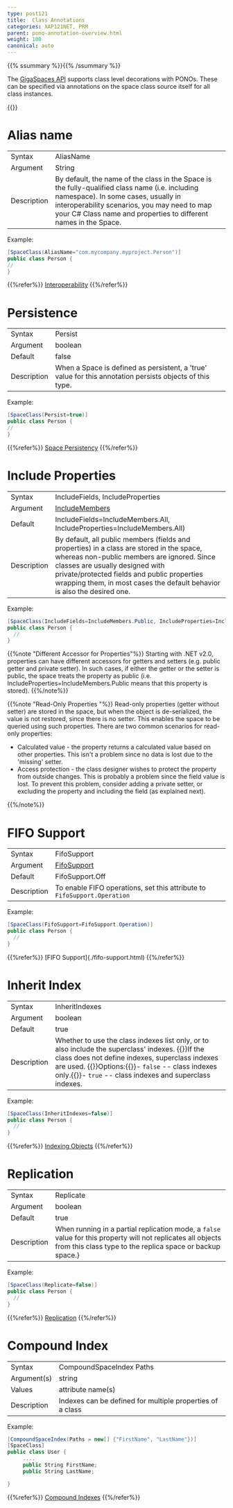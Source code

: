 ```yaml
---
type: post121
title:  Class Annotations
categories: XAP121NET, PRM
parent: pono-annotation-overview.html
weight: 100
canonical: auto
---
```


{{% ssummary %}}{{% /ssummary %}}



The [GigaSpaces API](./the-gigaspace-interface-overview.html) supports class level decorations with PONOs. These can be specified via annotations on the space class source itself  for all class instances.


{{<wbr>}}

# Alias name

|           |                 |
|-----------|-----------------|
|Syntax     | AliasName |
|Argument   | String          |
|Description| By default, the name of the class in the Space is the fully-qualified class name (i.e. including namespace). In some cases, usually in interoperability scenarios, you may need to map your C# Class name and properties to different names in the Space.  |

Example:


```csharp
[SpaceClass(AliasName="com.mycompany.myproject.Person")]
public class Person {
//
}
```
{{%refer%}}
[Interoperability](./interoperability.html)
{{%/refer%}}

# Persistence

|           |                 |
|-----------|-----------------|
|Syntax     | Persist|
|Argument   | boolean          |
|Default    | false|
|Description| When a Space is defined as persistent, a 'true' value for this annotation persists objects of this type. |

Example:


```csharp
[SpaceClass(Persist=true)]
public class Person {
//
}
```

{{%refer%}}
[Space Persistency](./space-persistency-overview.html)
{{%/refer%}}


# Include Properties

|           |                 |
|-----------|-----------------|
|Syntax     | IncludeFields, IncludeProperties |
|Argument   | [IncludeMembers]({{%api-dotnetdoc%}}/T_GigaSpaces_Core_Metadata_IncludeMembers.htm)      |
|Default    | IncludeFields=IncludeMembers.All, IncludeProperties=IncludeMembers.All)|
|Description|  By default, all public members (fields and properties) in a class are stored in the space, whereas non-public members are ignored. Since classes are usually designed with private/protected fields and public properties wrapping them, in most cases the default behavior is also the desired one.|

Example:

```csharp
[SpaceClass(IncludeFields=IncludeMembers.Public, IncludeProperties=IncludeMembers.Public)]
public class Person {
  //
}
```

{{%note "Different Accessor for Properties"%}}
Starting with .NET v2.0, properties can have different accessors for getters and setters (e.g. public getter and private setter). In such cases, if either the getter or the setter is public, the space treats the property as public (i.e. IncludeProperties=IncludeMembers.Public means that this property is stored).
{{%/note%}}

{{%note "Read-Only Properties "%}}
Read-only properties (getter without setter) are stored in the space, but when the object is de-serialized, the value is not restored, since there is no setter. This enables the space to be queried using such properties. There are two common scenarios for read-only properties:

- Calculated value - the property returns a calculated value based on other properties. This isn't a problem since no data is lost due to the 'missing' setter.
- Access protection - the class designer wishes to protect the property from outside changes. This is probably a problem since the field value is lost. To prevent this problem, consider adding a private setter, or excluding the property and including the field (as explained next).

{{%/note%}}

# FIFO Support

|           |                 |
|-----------|-----------------|
|Syntax     | FifoSupport |
|Argument   | [FifoSupport]({{%api-dotnetdoc%}}/T_GigaSpaces_Core_Metadata_FifoSupport.htm)|
|Default    | FifoSupport.Off|
|Description| To enable FIFO operations, set this attribute to `FifoSupport.Operation`|


Example:

```csharp
[SpaceClass(FifoSupport=FifoSupport.Operation)]
public class Person {
  //
}
```


{{%refer%}}
[FIFO Support]{./fifo-support.html)
{{%/refer%}}



# Inherit Index

|           |                 |
|-----------|-----------------|
|Syntax     | InheritIndexes |
|Argument   | boolean          |
|Default    | true|
|Description| Whether to use the class indexes list only, or to also include the superclass' indexes. {{<wbr>}}If the class does not define indexes, superclass indexes are used. {{<wbr>}}Options:{{<wbr>}}- `false` -- class indexes only.{{<wbr>}}- `true` -- class indexes and superclass indexes.|

Example:


```csharp
[SpaceClass(InheritIndexes=false)]
public class Person {
  //
}
```
{{%refer%}}
[Indexing Objects](./indexing.html)
{{%/refer%}}


# Replication

|           |                 |
|-----------|-----------------|
|Syntax     | Replicate |
|Argument   | boolean          |
|Default    | true|
|Description| When running in a partial replication mode, a `false` value for this property will not replicates all objects from this class type to the replica space or backup space.} |

Example:


```csharp
[SpaceClass(Replicate=false)]
public class Person {
  //
}
```

{{%refer%}}
[Replication]({{%currentadmurl%}}/replication.html)
{{%/refer%}}




# Compound Index

|           |                 |
|-----------|-----------------|
|Syntax     | CompoundSpaceIndex Paths  |
|Argument(s)| string          |
|Values     | attribute name(s)   |
|Description| Indexes can be defined for multiple properties of a class  |


Example:

```csharp
[CompoundSpaceIndex(Paths = new[] {"FirstName", "LastName"})]
[SpaceClass]
public class User {
     ....
     public String FirstName;
     public String LastName;

}

```


{{%refer%}}
[Compound Indexes](./indexing-compound.html)
{{%/refer%}}

